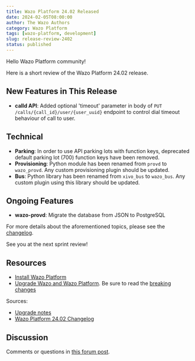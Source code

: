 ```yaml
---
title: Wazo Platform 24.02 Released
date: 2024-02-05T08:00:00
author: The Wazo Authors
category: Wazo Platform
tags: [wazo-platform, development]
slug: release-review-2402
status: published
---
```


Hello Wazo Platform community!

Here is a short review of the Wazo Platform 24.02 release.

## New Features in This Release

- **calld API**: Added optional 'timeout' parameter in body of `PUT /calls/{call_id}/user/{user_uuid}` endpoint to control dial timeout behaviour
  of call to user.

## Technical

- **Parking**: In order to use API parking lots with function keys, deprecated default parking lot (700) function keys have been removed.
- **Provisioning**: Python module has been renamed from `provd` to `wazo_provd`. Any custom provisioning plugin should be updated.
- **Bus**: Python library has been renamed from `xivo_bus` to `wazo_bus`. Any custom plugin using this library should be updated.

## Ongoing Features

- **wazo-provd**: Migrate the database from JSON to PostgreSQL

For more details about the aforementioned topics, please see the [changelog](https://wazo-dev.atlassian.net/issues/?jql=project%3DWAZO%20AND%20fixVersion%3D24.02).

See you at the next sprint review!

## Resources

- [Install Wazo Platform](/use-cases)
- [Upgrade Wazo and Wazo Platform](/uc-doc/upgrade/). Be sure to read the
  [breaking changes](/uc-doc/upgrade/upgrade_notes#24-02)

Sources:

- [Upgrade notes](/uc-doc/upgrade/upgrade_notes#24-02)
- [Wazo Platform 24.02 Changelog](https://wazo-dev.atlassian.net/issues/?jql=project%3DWAZO%20AND%20fixVersion%3D24.02)

## Discussion

Comments or questions in
[this forum post](https://wazo-platform.discourse.group/t/blog-wazo-platform-24-02-released).
